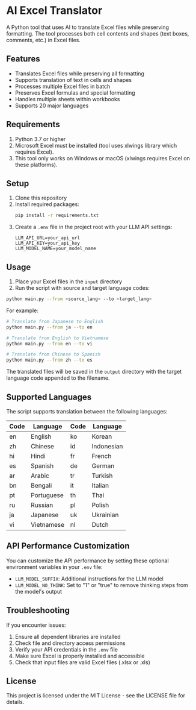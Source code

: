 # AI Excel Translator

A Python tool that uses AI to translate Excel files while preserving formatting. The tool processes both cell contents and shapes (text boxes, comments, etc.) in Excel files.

## Features

- Translates Excel files while preserving all formatting
- Supports translation of text in cells and shapes
- Processes multiple Excel files in batch
- Preserves Excel formulas and special formatting
- Handles multiple sheets within workbooks
- Supports 20 major languages

## Requirements

1. Python 3.7 or higher
2. Microsoft Excel must be installed (tool uses xlwings library which requires Excel).
3. This tool only works on Windows or macOS (xlwings requires Excel on these platforms).

## Setup

1. Clone this repository
2. Install required packages:
   ```bash
   pip install -r requirements.txt
   ```
3. Create a `.env` file in the project root with your LLM API settings:
   ```
   LLM_API_URL=your_api_url
   LLM_API_KEY=your_api_key
   LLM_MODEL_NAME=your_model_name
   ```

## Usage

1. Place your Excel files in the `input` directory
2. Run the script with source and target language codes:

```bash
python main.py --from <source_lang> --to <target_lang>
```

For example:
```bash
# Translate from Japanese to English
python main.py --from ja --to en

# Translate from English to Vietnamese
python main.py --from en --to vi

# Translate from Chinese to Spanish
python main.py --from zh --to es
```

The translated files will be saved in the `output` directory with the target language code appended to the filename.

## Supported Languages

The script supports translation between the following languages:

| Code | Language    | Code | Language     |
|------|-------------|------|--------------|
| en   | English     | ko   | Korean       |
| zh   | Chinese     | id   | Indonesian   |
| hi   | Hindi       | fr   | French       |
| es   | Spanish     | de   | German       |
| ar   | Arabic      | tr   | Turkish      |
| bn   | Bengali     | it   | Italian      |
| pt   | Portuguese  | th   | Thai         |
| ru   | Russian     | pl   | Polish       |
| ja   | Japanese    | uk   | Ukrainian    |
| vi   | Vietnamese  | nl   | Dutch        |

## API Performance Customization

You can customize the API performance by setting these optional environment variables in your `.env` file:

- `LLM_MODEL_SUFFIX`: Additional instructions for the LLM model
- `LLM_MODEL_NO_THINK`: Set to "1" or "true" to remove thinking steps from the model's output

## Troubleshooting

If you encounter issues:

1. Ensure all dependent libraries are installed
2. Check file and directory access permissions
3. Verify your API credentials in the `.env` file
4. Make sure Excel is properly installed and accessible
5. Check that input files are valid Excel files (.xlsx or .xls)

## License

This project is licensed under the MIT License - see the LICENSE file for details.
